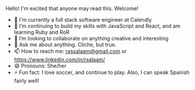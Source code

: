 Hello! I'm excited that anyone may read this. Welcome!

- 🔭 I'm currently a full stack software engineer at Calendly
- 🌱 I’m continuing to build my skills with JavaScript and React, and am learning Ruby and RoR
- 👯 I’m looking to collaborate on anything creative and interesting
- 💬 Ask me about anything. Cliche, but true.
- 📫 How to reach me: rassalaam@gmail.com or https://www.linkedin.com/in/rsalaam/
- 😄 Pronouns: She/her
- ⚡ Fun fact: I love soccer, and continue to play. Also, I can speak Spanish fairly well!

